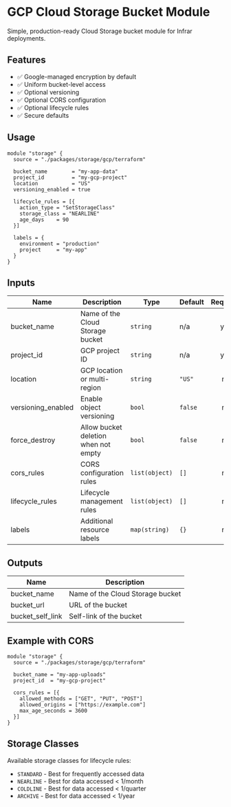 # GCP Cloud Storage Bucket Module

Simple, production-ready Cloud Storage bucket module for Infrar deployments.

## Features

- ✅ Google-managed encryption by default
- ✅ Uniform bucket-level access
- ✅ Optional versioning
- ✅ Optional CORS configuration
- ✅ Optional lifecycle rules
- ✅ Secure defaults

## Usage

```hcl
module "storage" {
  source = "./packages/storage/gcp/terraform"

  bucket_name        = "my-app-data"
  project_id         = "my-gcp-project"
  location           = "US"
  versioning_enabled = true

  lifecycle_rules = [{
    action_type = "SetStorageClass"
    storage_class = "NEARLINE"
    age_days    = 90
  }]

  labels = {
    environment = "production"
    project     = "my-app"
  }
}
```

## Inputs

| Name | Description | Type | Default | Required |
|------|-------------|------|---------|:--------:|
| bucket_name | Name of the Cloud Storage bucket | `string` | n/a | yes |
| project_id | GCP project ID | `string` | n/a | yes |
| location | GCP location or multi-region | `string` | `"US"` | no |
| versioning_enabled | Enable object versioning | `bool` | `false` | no |
| force_destroy | Allow bucket deletion when not empty | `bool` | `false` | no |
| cors_rules | CORS configuration rules | `list(object)` | `[]` | no |
| lifecycle_rules | Lifecycle management rules | `list(object)` | `[]` | no |
| labels | Additional resource labels | `map(string)` | `{}` | no |

## Outputs

| Name | Description |
|------|-------------|
| bucket_name | Name of the Cloud Storage bucket |
| bucket_url | URL of the bucket |
| bucket_self_link | Self-link of the bucket |

## Example with CORS

```hcl
module "storage" {
  source = "./packages/storage/gcp/terraform"

  bucket_name = "my-app-uploads"
  project_id  = "my-gcp-project"

  cors_rules = [{
    allowed_methods = ["GET", "PUT", "POST"]
    allowed_origins = ["https://example.com"]
    max_age_seconds = 3600
  }]
}
```

## Storage Classes

Available storage classes for lifecycle rules:
- `STANDARD` - Best for frequently accessed data
- `NEARLINE` - Best for data accessed < 1/month
- `COLDLINE` - Best for data accessed < 1/quarter
- `ARCHIVE` - Best for data accessed < 1/year
